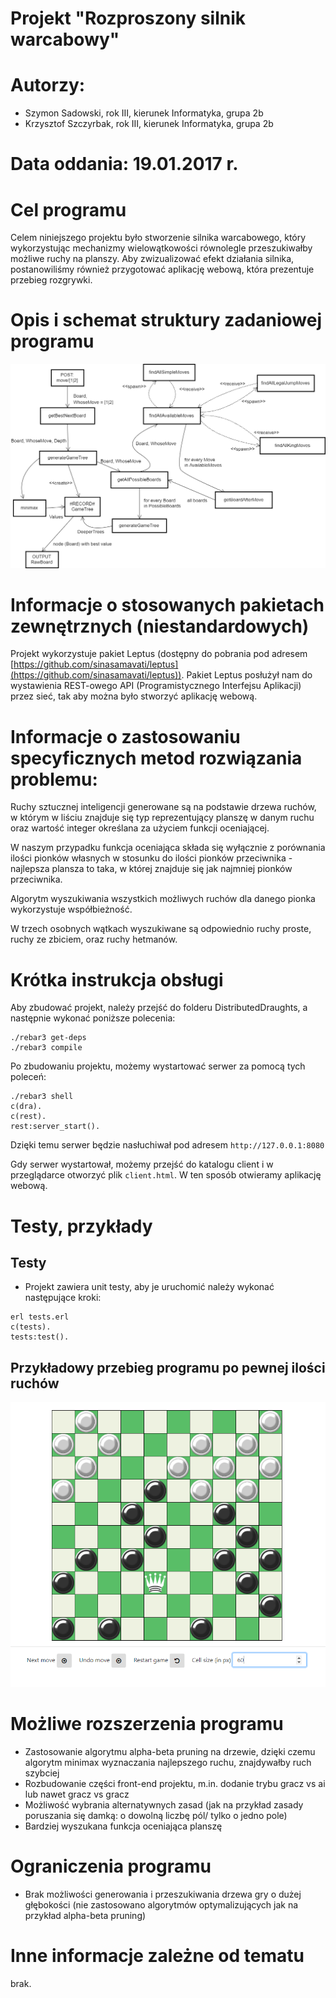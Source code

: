 # Projekt "Rozproszony silnik warcabowy"

# Autorzy:

- Szymon Sadowski, rok III, kierunek Informatyka, grupa 2b
- Krzysztof Szczyrbak, rok III, kierunek Informatyka, grupa 2b

# Data oddania: 19.01.2017 r.

# Cel programu

Celem niniejszego projektu było stworzenie silnika warcabowego, który wykorzystując mechanizmy wielowątkowości równolegle przeszukiwałby możliwe ruchy na planszy. Aby zwizualizować efekt działania silnika, postanowiliśmy również przygotować aplikację webową, która prezentuje przebieg rozgrywki. 

# Opis i schemat struktury zadaniowej programu

![cooperation](https://raw.githubusercontent.com/szymonsadowski3/DistributedDraughts/master/docs/cooperation.png)


# Informacje o stosowanych pakietach zewnętrznych (niestandardowych)

Projekt wykorzystuje pakiet Leptus (dostępny do pobrania pod adresem [https://github.com/sinasamavati/leptus](https://github.com/sinasamavati/leptus)). Pakiet Leptus posłużył nam do wystawienia REST-owego API (Programistycznego Interfejsu Aplikacji) przez sieć, tak aby można było stworzyć aplikację webową.

# Informacje o zastosowaniu specyficznych metod rozwiązania problemu: 

Ruchy sztucznej inteligencji generowane są na podstawie drzewa ruchów, w którym w liściu znajduje się typ reprezentujący planszę w danym ruchu oraz wartość integer określana za użyciem funkcji oceniającej. <p>
W naszym przypadku funkcja oceniająca składa się wyłącznie z porównania ilości pionków własnych w stosunku do ilości pionków przeciwnika - najlepsza plansza to taka, w której znajduje się jak najmniej pionków przeciwnika. <p>
Algorytm wyszukiwania wszystkich możliwych ruchów dla danego pionka wykorzystuje współbieżność. <p> W trzech osobnych wątkach wyszukiwane są odpowiednio ruchy proste, ruchy ze zbiciem, oraz ruchy hetmanów. 


# Krótka instrukcja obsługi

Aby zbudować projekt, należy przejść do folderu DistributedDraughts, a następnie wykonać poniższe polecenia:

```
./rebar3 get-deps
./rebar3 compile
```

Po zbudowaniu projektu, możemy wystartować serwer za pomocą tych poleceń:

```
./rebar3 shell
c(dra).
c(rest).
rest:server_start().
```

Dzięki temu serwer będzie nasłuchiwał pod adresem ```http://127.0.0.1:8080```

Gdy serwer wystartował, możemy przejść do katalogu client i w przeglądarce otworzyć plik ```client.html```. W ten sposób otwieramy aplikację webową.

# Testy, przykłady

## Testy
- Projekt zawiera unit testy, aby je uruchomić należy wykonać następujące kroki:
```
erl tests.erl
c(tests).
tests:test().
```

## Przykładowy przebieg programu po pewnej ilości ruchów
![run](https://raw.githubusercontent.com/szymonsadowski3/DistributedDraughts/master/docs/exampleRun.PNG)

# Możliwe rozszerzenia programu

- Zastosowanie algorytmu alpha-beta pruning na drzewie, dzięki czemu algorytm minimax wyznaczania najlepszego ruchu, znajdywałby ruch szybciej
- Rozbudowanie części front-end projektu, m.in. dodanie trybu gracz vs ai lub nawet gracz vs gracz
- Możliwość wybrania alternatywnych zasad (jak na przykład zasady poruszania się damką: o dowolną liczbę pól/ tylko o jedno pole)
- Bardziej wyszukana funkcja oceniająca planszę

# Ograniczenia programu

- Brak możliwości generowania i przeszukiwania drzewa gry o dużej głębokości (nie zastosowano algorytmów optymalizujących jak na przykład alpha-beta pruning)

# Inne informacje zależne od tematu
brak.
